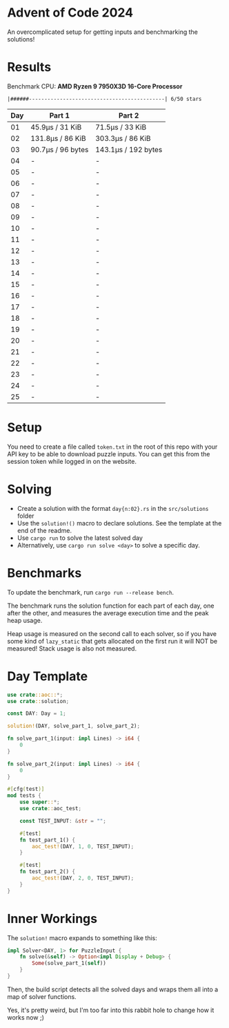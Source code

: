 # Advent of Code 2024

An overcomplicated setup for getting inputs and benchmarking the solutions!

# Results

<!---BENCH_START--->

Benchmark CPU: **AMD Ryzen 9 7950X3D 16-Core Processor**

`|######--------------------------------------------| 6/50 stars`

| Day | Part 1            | Part 2              |
|-----|-------------------|---------------------|
| 01  | 45.9µs / 31 KiB   | 71.5µs / 33 KiB     |
| 02  | 131.8µs / 86 KiB  | 303.3µs / 86 KiB    |
| 03  | 90.7µs / 96 bytes | 143.1µs / 192 bytes |
| 04  | -                 | -                   |
| 05  | -                 | -                   |
| 06  | -                 | -                   |
| 07  | -                 | -                   |
| 08  | -                 | -                   |
| 09  | -                 | -                   |
| 10  | -                 | -                   |
| 11  | -                 | -                   |
| 12  | -                 | -                   |
| 13  | -                 | -                   |
| 14  | -                 | -                   |
| 15  | -                 | -                   |
| 16  | -                 | -                   |
| 17  | -                 | -                   |
| 18  | -                 | -                   |
| 19  | -                 | -                   |
| 20  | -                 | -                   |
| 21  | -                 | -                   |
| 22  | -                 | -                   |
| 23  | -                 | -                   |
| 24  | -                 | -                   |
| 25  | -                 | -                   |

<!---BENCH_END--->

# Setup

You need to create a file called `token.txt` in the root of this repo with your API key to be able to download
puzzle inputs. You can get this from the session token while logged in on the website.

# Solving

- Create a solution with the format `day{n:02}.rs` in the `src/solutions` folder
- Use the `solution!()` macro to declare solutions. See the template at the end of the readme.
- Use `cargo run` to solve the latest solved day
- Alternatively, use `cargo run solve <day>` to solve a specific day.

# Benchmarks

To update the benchmark, run `cargo run --release bench`.

The benchmark runs the solution function for each part of each day, one after the other, and measures the average
execution time and the peak heap usage.

Heap usage is measured on the second call to each solver, so if you have some kind of `lazy_static` that gets allocated
on the first run it will NOT be measured! Stack usage is also not measured.

# Day Template

```rust
use crate::aoc::*;
use crate::solution;

const DAY: Day = 1;

solution!(DAY, solve_part_1, solve_part_2);

fn solve_part_1(input: impl Lines) -> i64 {
    0
}

fn solve_part_2(input: impl Lines) -> i64 {
    0
}

#[cfg(test)]
mod tests {
    use super::*;
    use crate::aoc_test;

    const TEST_INPUT: &str = "";

    #[test]
    fn test_part_1() {
        aoc_test!(DAY, 1, 0, TEST_INPUT);
    }

    #[test]
    fn test_part_2() {
        aoc_test!(DAY, 2, 0, TEST_INPUT);
    }
}

```

# Inner Workings

The `solution!` macro expands to something like this:

```rust
impl Solver<DAY, 1> for PuzzleInput {
    fn solve(&self) -> Option<impl Display + Debug> {
        Some(solve_part_1(self))
    }
}
```

Then, the build script detects all the solved days and wraps them all into a map of solver functions.

Yes, it's pretty weird, but I'm too far into this rabbit hole to change how it works now ;)
